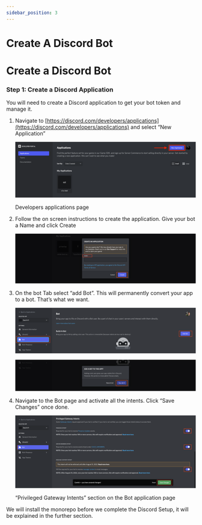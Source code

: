 ```yaml
---
sidebar_position: 3
---
```


# Create A Discord Bot

# Create a Discord Bot

### Step 1: Create a Discord Application

You will need to create a Discord application to get your bot token and manage it.

1. Navigate to [https://discord.com/developers/applications](https://discord.com/developers/applications) and select “New Application”
    
    ![Developers applications page](imgs/img15.png)
    
    Developers applications page
    
2. Follow the on screen instructions to create the application.  Give your bot a Name and click Create
    
    ![Screen Shot 2022-06-19 at 1.03.20 PM.png](imgs/img16.png)
    
3. On the bot Tab select “add Bot”.  This will permanently convert your app to a bot.  That’s what we want.
    
    ![Screen Shot 2022-06-19 at 1.08.05 PM.png](imgs/img17.png)
    
    ![Screen Shot 2022-06-19 at 1.10.01 PM.png](imgs/img18.png)
    
4. Navigate to the Bot page and activate all the intents. Click “Save Changes” once done.
    
    ![“Privileged Gateway Intents” section on the Bot application page](imgs/img19.png)
    
    “Privileged Gateway Intents” section on the Bot application page
    

We will install the monorepo before we complete the Discord Setup, it will be explained in the further section.
